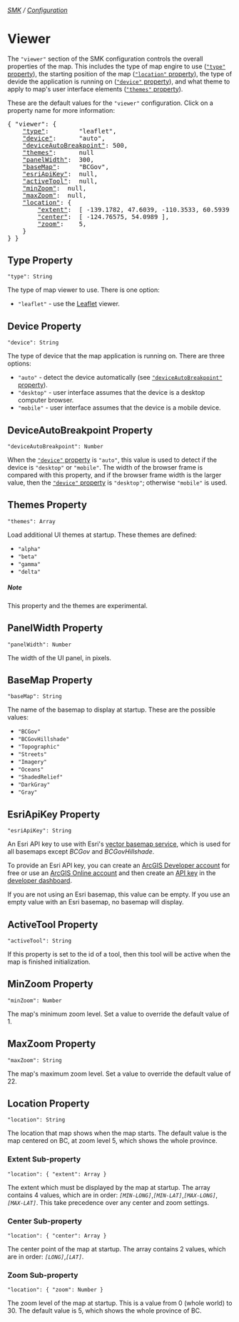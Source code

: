 ###### [SMK](../..) / [Configuration](.)

# Viewer

The `"viewer"` section of the SMK configuration controls the overall properties of the map.
This includes the type of map engire to use ([`"type"` property](#type-property)), the starting position of the map ([`"location"` property](#location-property)), the type of devide the application is running on ([`"device"` property](#device-property)), and what theme to apply to map's user interface elements ([`"themes"` property](#themes-property)).

These are the default values for the `"viewer"` configuration.
Click on a property name for more information:
<pre>
{ "viewer": {
    <a href="#type-property"                    >"type"</a>:        "leaflet",
    <a href="#device-property"                  >"device"</a>:      "auto",
    <a href="#deviceautobreakpoint-property"    >"deviceAutoBreakpoint"</a>: 500,
    <a href="#themes-property"                  >"themes"</a>:      null
    <a href="#panelwidth-property"              >"panelWidth"</a>:  300,
    <a href="#basemap-property"                 >"baseMap"</a>:     "BCGov",
    <a href="#esriapikey-property"              >"esriApiKey"</a>:  null,
    <a href="#activeTool-property"              >"activeTool"</a>:  null,
    <a href="#minZoom-property"                 >"minZoom"</a>:  null,
    <a href="#maxZoom-property"                 >"maxZoom"</a>:  null,
    <a href="#location-property"                >"location"</a>: {
        <a href="#extent-sub-property"          >"extent"</a>:  [ -139.1782, 47.6039, -110.3533, 60.5939 ],
        <a href="#center-sub-property"          >"center"</a>:  [ -124.76575, 54.0989 ],
        <a href="#zoom-sub-property"            >"zoom"</a>:    5,
    }
} }
</pre>

## Type Property
`"type": String`

The type of map viewer to use.
There is one option:

- `"leaflet"` - use the [Leaflet](https://leafletjs.com/) viewer.


## Device Property
`"device": String`

The type of device that the map application is running on.
There are three options:

- `"auto"` - detect the device automatically (see [`"deviceAutoBreakpoint"` property](#deviceautobreakpoint-property)).
- `"desktop"` - user interface assumes that the device is a desktop computer browser.
- `"mobile"` - user interface assumes that the device is a mobile device.


## DeviceAutoBreakpoint Property
`"deviceAutoBreakpoint": Number`

When the [`"device"` property](#device-property) is `"auto"`, this value is used to detect if the device is `"desktop"` or `"mobile"`.
The width of the browser frame is compared with this property, and if the browser frame width is the larger value, then the [`"device"` property](#device-property) is `"desktop"`; otherwise `"mobile"` is used.


## Themes Property
`"themes": Array`

Load additional UI themes at startup.
These themes are defined:

- `"alpha"`
- `"beta"`
- `"gamma"`
- `"delta"`

##### Note

This property and the themes are experimental.


## PanelWidth Property
`"panelWidth": Number`

The width of the UI panel, in pixels.


## BaseMap Property
`"baseMap": String`

The name of the basemap to display at startup.
These are the possible values:

- `"BCGov"`
- `"BCGovHillshade"`
- `"Topographic"`
- `"Streets"`
- `"Imagery"`
- `"Oceans"`
- `"ShadedRelief"`
- `"DarkGray"`
- `"Gray"`


## EsriApiKey Property
`"esriApiKey": String`

An Esri API key to use with Esri's [vector basemap service](https://developers.arcgis.com/documentation/mapping-apis-and-services/maps/services/basemap-layer-service), which is used for all basemaps except *BCGov* and *BCGovHillshade*.

To provide an Esri API key, you can create an [ArcGIS Developer account](https://developers.arcgis.com/sign-up/) for free or use an [ArcGIS Online account](https://www.esri.com/en-us/arcgis/products/arcgis-online/trial) and then create an [API key](https://developers.arcgis.com/documentation/mapping-apis-and-services/security/api-keys/) in the [developer dashboard](https://developers.arcgis.com/dashboard/).

If you are not using an Esri basemap, this value can be empty. If you use an empty value with an Esri basemap, no basemap will display.


## ActiveTool Property
`"activeTool": String`

If this property is set to the id of a tool, then this tool will be active when the map is finished initialization.

## MinZoom Property
`"minZoom": Number`

The map's minimum zoom level. Set a value to override the default value of 1.

## MaxZoom Property
`"maxZoom": String`

The map's maximum zoom level. Set a value to override the default value of 22.

## Location Property
`"location": String`

The location that map shows when the map starts.
The default value is the map centered on BC, at zoom level 5, which shows the whole province.


### Extent Sub-property
`"location": { "extent": Array }`

The extent which must be displayed by the map at startup.
The array contains 4 values, which are in order: *`[MIN-LONG]`*,*`[MIN-LAT]`*,*`[MAX-LONG]`*,*`[MAX-LAT]`*.
This take precedence over any center and zoom settings.


### Center Sub-property
`"location": { "center": Array }`

The center point of the map at startup.
The array contains 2 values, which are in order: *`[LONG]`*,*`[LAT]`*.


### Zoom Sub-property
`"location": { "zoom": Number }`

The zoom level of the map at startup.
This is a value from 0 (whole world) to 30.
The default value is 5, which shows the whole province of BC.
